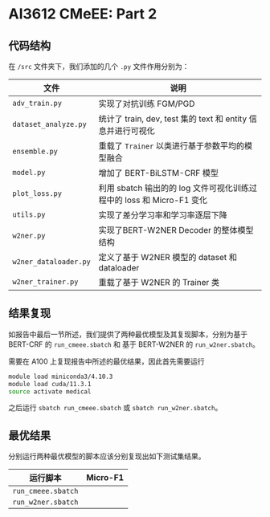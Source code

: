 # AI3612  CMeEE: Part 2


## 代码结构

在 `/src` 文件夹下，我们添加的几个 `.py` 文件作用分别为：

|文件|说明|
|---|---|
|`adv_train.py`|实现了对抗训练 FGM/PGD|
|`dataset_analyze.py`|统计了 train, dev, test 集的 text 和 entity 信息并进行可视化|
|`ensemble.py`| 重载了 `Trainer` 以类进行基于参数平均的模型融合|
|`model.py`| 增加了 BERT-BiLSTM-CRF 模型 |
|`plot_loss.py`|利用 sbatch 输出的的 log 文件可视化训练过程中的 loss 和 Micro-F1 变化|
|`utils.py`| 实现了差分学习率和学习率逐层下降 |
|`w2ner.py`|实现了BERT-W2NER Decoder 的整体模型结构|
|`w2ner_dataloader.py`|定义了基于 W2NER 模型的 dataset 和 dataloader |
|`w2ner_trainer.py`|重载了基于 W2NER 的 Trainer 类|



## 结果复现

如报告中最后一节所述，我们提供了两种最优模型及其复现脚本，分别为基于 BERT-CRF 的 `run_cmeee.sbatch` 和 基于 BERT-W2NER 的 `run_w2ner.sbatch`。

需要在 A100 上复现报告中所述的最优结果，因此首先需要运行

```bash
module load miniconda3/4.10.3
module load cuda/11.3.1
source activate medical
```

之后运行 `sbatch run_cmeee.sbatch` 或 `sbatch run_w2ner.sbatch`。


## 最优结果

分别运行两种最优模型的脚本应该分别复现出如下测试集结果。

|运行脚本|Micro-F1|
|---|---|
|`run_cmeee.sbatch`||
|`run_w2ner.sbatch`||